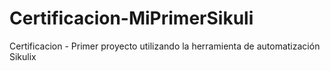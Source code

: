 # Certificacion-MiPrimerSikuli
Certificacion - Primer proyecto utilizando la herramienta de automatización Sikulix
